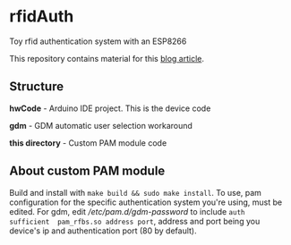 # rfidAuth
Toy rfid authentication system with an ESP8266

This repository contains material for this [blog article](https://project-kaat.github.io/articles/rfidAuth/rfidAuth.html).


## Structure

**hwCode** - Arduino IDE project. This is the device code

**gdm** - GDM automatic user selection workaround

**this directory** - Custom PAM module code


## About custom PAM module

Build and install with `make build && sudo make install`.
To use, pam configuration for the specific authentication system you're using, must be edited.
For gdm, edit _/etc/pam.d/gdm-password_ to include `auth    sufficient  pam_rfbs.so address port`, address and port being you device's ip and authentication port (80 by default).
